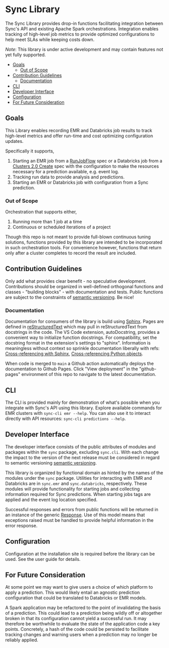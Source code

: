 # Sync Library
The Sync Library provides drop-in functions facilitating integration between Sync's API and existing Apache Spark orchestrations. Integration enables tracking of high-level job metrics to provide optimized configurations to help meet SLAs while keeping costs down.

*Note*: This library is under active development and may contain features not yet fully supported.

* [Goals](#goals)
  * [Out of Scope](#out-of-scope)
* [Contribution Guidelines](#contribution-guidelines)
  * [Documentation](#documentation)
* [CLI](#cli)
* [Developer Interface](#developer-interface)
* [Configuration](#configuration)
* [For Future Consideration](#for-future-consideration)

## Goals
This Library enables recording EMR and Databricks job results to track high-level metrics and offer run-time and cost optimizing configuration updates.

Specifically it supports,
1. Starting an EMR job from a [RunJobFlow](https://docs.aws.amazon.com/emr/latest/APIReference/API_RunJobFlow.html) spec or a Databricks job from a [Clusters 2.0 Create](https://docs.databricks.com/dev-tools/api/latest/clusters.html#create) spec with the configuration to make the resources necessary for a prediction available, e.g. event log.
2. Tracking run data to provide analysis and predictions.
3. Starting an EMR or Databricks job with configuration from a Sync prediction.

### Out of Scope
Orchestration that supports either,
1. Running more than 1 job at a time
2. Continuous or scheduled iterations of a project

Though this repo is not meant to provide full-blown continuous tuning solutions, functions provided by this library are intended to be incorporated in such orchestration tools. For convenience however, functions that return only after a cluster completes to record the result are included.

## Contribution Guidelines
Only add what provides clear benefit - no speculative development. Contributions should be organized in well-defined orthogonal functions and classes - "building blocks" - with documentation and tests. Public functions are subject to the constraints of [semantic versioning](https://semver.org). Be nice!

### Documentation
Documentation for consumers of the library is build using [Sphinx](https://www.sphinx-doc.org/en/master/). Pages are defined in [reStructuredText](https://docutils.sourceforge.io/rst.html) which may pull in reStructuredText from docstrings in the code. The VS Code extension, autoDocstring, provides a convenient way to initialize function docstrings. For compatibility, set the docstring format in the extension's settings to "sphinx". Information is meaningless without context so sprinkle documentation liberally with refs: [Cross-referencing with Sphinx](https://docs.readthedocs.io/en/stable/guides/cross-referencing-with-sphinx.html), [Cross-referencing Python objects](https://www.sphinx-doc.org/en/master/usage/restructuredtext/domains.html#cross-referencing-python-objects).

When code is merged to `main` a Github action automatically deploys the documentation to Github Pages. Click "View deployment" in the "github-pages" environment of this repo to navigate to the latest documentation.

## CLI
The CLI is provided mainly for demonstration of what's possible when you integrate with Sync's API using this library. Explore available commands for EMR clusters with `sync-cli emr --help`. You can also use it to interact directly with API resources: `sync-cli predictions --help`.

## Developer Interface
The developer interface consists of the public attributes of modules and packages within the `sync` package, excluding `sync.cli`. With each change the impact to the version of the next release must be considered in regard to semantic versioning [semantic versioning](https://semver.org).

This library is organized by functional domain as hinted by the names of the modules under the `sync` package. Utilities for interacting with EMR and Databricks are in `sync.emr` and `sync.databricks`, respectively. These modules will provide functionality for starting jobs and collecting information required for Sync predictions. When starting jobs tags are applied and the event log location specified.

Successful responses and errors from public functions will be returned in an instance of the generic [Response](sync/models.py). Use of this model means that exceptions raised must be handled to provide helpful information in the error response.
## Configuration
Configuration at the installation site is required before the library can be used. See the user guide for details.

## For Future Consideration
At some point we may want to give users a choice of which platform to apply a prediction. This would likely entail an agnostic prediction configuration that could be translated to Databricks or EMR models.

A Spark application may be refactored to the point of invalidating the basis of a prediction. This could lead to a prediction being wildly off or altogether broken in that its configuration cannot yield a successful run. It may therefore be worthwhile to evaluate the state of the application code a key points. Concretely, a hash of the code could be persisted to facilitate tracking changes and warning users when a prediction may no longer be reliably applied.
